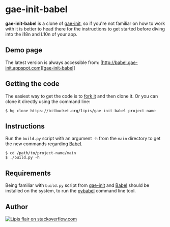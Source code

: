gae-init-babel
==============
**gae-init-babel** is a clone of [gae-init][], so if you're not familiar on how
to work with it is better to head there for the instructions to get started
before diving into the i18n and L10n of your app.


Demo page
---------
The latest version is always accessible from:
[http://babel.gae-init.appspot.com][gae-init-babel]


Getting the code
----------------
The easiest way to get the code is to [fork it][fork] and then clone it.
Or you can clone it directly using the command line:

    $ hg clone https://bitbucket.org/lipis/gae-init-babel project-name


Instructions
------------
Run the `build.py` script with an argument `-h` from the `main` directory
to get the new commands regarding [Babel][].

    $ cd /path/to/project-name/main
    $ ./build.py -h


Requirements
------------
Being familiar with `build.py` script from [gae-init][] and [Babel][]
should be installed on the system, to run the [pybabel][] command line tool.


Author
------
[![Lipis flair on stackoverflow.com][lipis-flair]][lipis]


  [gae-init]: https://bitbucket.org/lipis/gae-init
  [gae-init-babel]: http://babel.gae-init.appspot.com
  [fork]: https://bitbucket.org/lipis/gae-init-babel/fork
  [babel]: http://babel.edgewall.org/wiki/Download
  [pybabel]: http://babel.edgewall.org/wiki/Documentation/cmdline.html

  [lipis-flair]: http://stackexchange.com/users/flair/5282.png
  [lipis]: http://stackoverflow.com/users/8418/lipis
